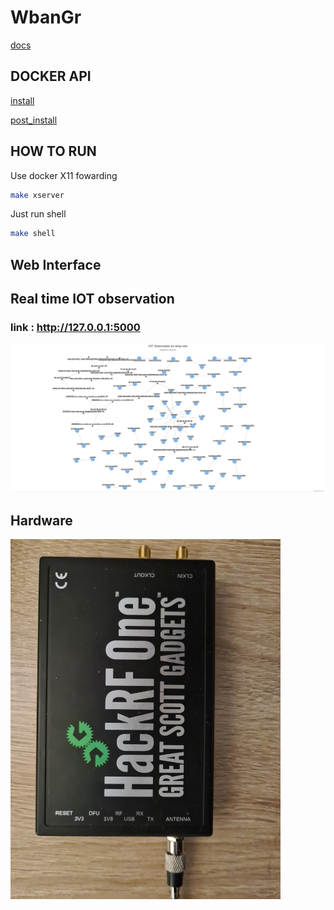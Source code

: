 # WbanGr

[docs](/docs)

## DOCKER API

[install](https://docs.docker.com/engine/install/)

[post_install](https://docs.docker.com/engine/install/linux-postinstall)

## HOW TO RUN
Use docker X11 fowarding 

```bash
make xserver
```

Just run shell
```bash
make shell
```

## Web Interface

## Real time IOT observation

### link : http://127.0.0.1:5000


![webui](./assets/web.png)

## Hardware

<a href="https://www.amazon.fr/NooElec-HackRF-Software-Adapter-Bundle/dp/B071FMH7T5?__mk_fr_FR=%C3%85M%C3%85%C5%BD%C3%95%C3%91&crid=3Q5JW77YRKL59&keywords=hackrf&qid=1672026578&sprefix=hackr%2Caps%2C80&sr=8-2-spons&sp_csd=d2lkZ2V0TmFtZT1zcF9hdGY&psc=1&linkCode=li3&tag=rftoolkit06-21&linkId=471d50721afe2c2f8c0a2651f1ba609c&language=fr_FR&ref_=as_li_ss_il" target="_blank"><img border="0" style="width:45vw" src="assets/hackrf.jpg" ></a><img src="https://ir-fr.amazon-adsystem.com/e/ir?t=rftoolkit06-21&language=fr_FR&l=li3&o=8&a=B071FMH7T5" width="1" height="1" border="0" alt="" style="border:none !important; margin:0px !important;" />
